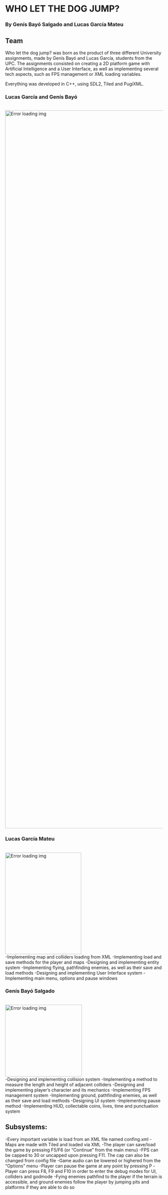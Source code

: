 # WHO LET THE DOG JUMP?
### By Genís Bayó Salgado and Lucas García Mateu

## Team
Who let the dog jump? was born as the product of three different University assignments, made by Genís Bayó and Lucas García, students from the UPC. The assignments consisted on creating a 2D platform game with Artificial Intelligence and a User Interface, as well as implementing several tech aspects, such as FPS management or XML loading variables.

Everything was developed in C++, using SDL2, Tiled and PugiXML.

### Lucas García and Genís Bayó
<br><img src="LINKDELAFOTO?raw=true" width = "2448" height = "2288" alt="Error loading img"><br>

### Lucas García Mateu
<br><img src="https://github.com/Skyway666/Assignment-3--UI/blob/master/Webpage%20pictures/LucasWebPic.jpg?raw=true" width = "243" height = "324" alt="Error loading img"><br>
-Implementing map and colliders loading from XML
-Implementing load and save methods for the player and maps
-Designing and implementing entity system
-Implementing flying, pathfinding enemies, as well as their save and load methods
-Designing and implementing User Interface system
-Implementing main menu, options and pause windows

### Genís Bayó Salgado
<br><img src="https://github.com/Skyway666/Assignment-3--UI/blob/master/Webpage%20pictures/Gen%C3%ADsWebPic.jpg?raw=true" width = "245" height = "229" alt="Error loading img"><br>
-Designing and implementing collision system
-Implementing a method to measure the length and height of adjacent colliders
-Designing and implementing player’s character and its mechanics
-Implementing FPS management system
-Implementing ground, pathfinding enemies, as well as their save and load methods
-Designing UI system
-Implementing pause method
-Implementing HUD, collectable coins, lives, time and punctuation system

## Subsystems:

-Every important variable is load from an XML file named confing.xml
-Maps are made with Tiled and loaded via XML
-The player can save/load the game by pressing F5/F6 (or “Continue” from the main menu)
-FPS can be capped to 30 or uncapped upon pressing F11. The cap can also be changed from config file
-Game audio can be lowered or highered from the “Options” menu
-Player can pause the game at any point by pressing P
-Player can press F8, F9 and F10 in order to enter the debug modes for UI, colliders and godmode
-Fying enemies pathfind to the player if the terrain is accessible, and ground enemies follow the player by jumping pits and platforms if they are able to do so
